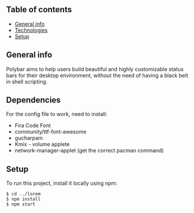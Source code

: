 ## Table of contents
* [General info](#general-info)
* [Technologies](#technologies)
* [Setup](#setup)

## General info
Polybar aims to help users build beautiful and highly customizable status bars for their desktop environment, without the need of having a black belt in shell scripting.
	
## Dependencies
For the config file to work, need to install:
* Fira Code Font
* community/ttf-font-awesome
* gucharpam
* Kmix - volume applete
* network-manager-applet (get the correct pacman command)
	
## Setup
To run this project, install it locally using npm:

```
$ cd ../lorem
$ npm install
$ npm start
```
